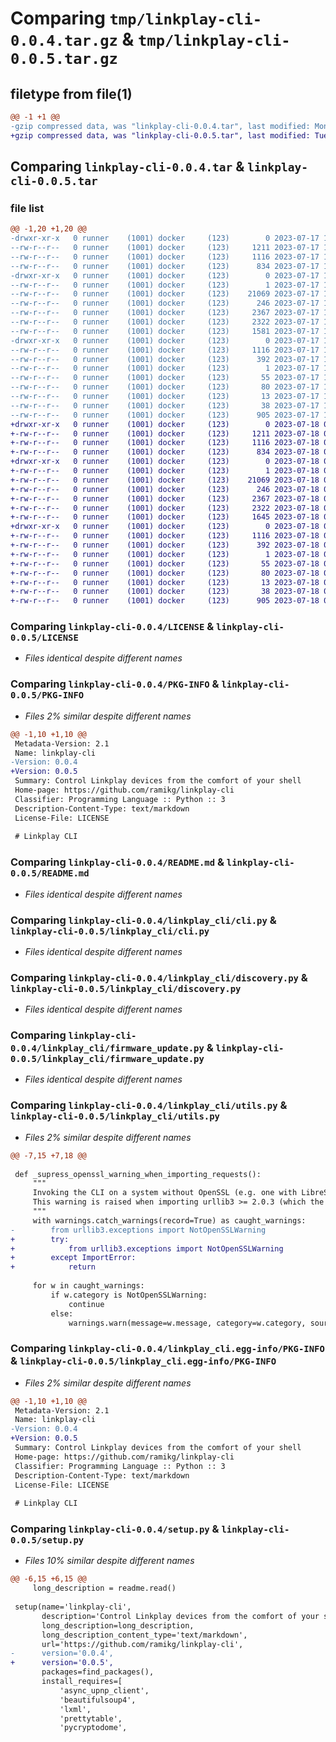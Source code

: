 # Comparing `tmp/linkplay-cli-0.0.4.tar.gz` & `tmp/linkplay-cli-0.0.5.tar.gz`

## filetype from file(1)

```diff
@@ -1 +1 @@
-gzip compressed data, was "linkplay-cli-0.0.4.tar", last modified: Mon Jul 17 17:29:39 2023, max compression
+gzip compressed data, was "linkplay-cli-0.0.5.tar", last modified: Tue Jul 18 07:56:12 2023, max compression
```

## Comparing `linkplay-cli-0.0.4.tar` & `linkplay-cli-0.0.5.tar`

### file list

```diff
@@ -1,20 +1,20 @@
-drwxr-xr-x   0 runner    (1001) docker     (123)        0 2023-07-17 17:29:39.602148 linkplay-cli-0.0.4/
--rw-r--r--   0 runner    (1001) docker     (123)     1211 2023-07-17 17:29:28.000000 linkplay-cli-0.0.4/LICENSE
--rw-r--r--   0 runner    (1001) docker     (123)     1116 2023-07-17 17:29:39.602148 linkplay-cli-0.0.4/PKG-INFO
--rw-r--r--   0 runner    (1001) docker     (123)      834 2023-07-17 17:29:28.000000 linkplay-cli-0.0.4/README.md
-drwxr-xr-x   0 runner    (1001) docker     (123)        0 2023-07-17 17:29:39.602148 linkplay-cli-0.0.4/linkplay_cli/
--rw-r--r--   0 runner    (1001) docker     (123)        1 2023-07-17 17:29:28.000000 linkplay-cli-0.0.4/linkplay_cli/__init__.py
--rw-r--r--   0 runner    (1001) docker     (123)    21069 2023-07-17 17:29:28.000000 linkplay-cli-0.0.4/linkplay_cli/cli.py
--rw-r--r--   0 runner    (1001) docker     (123)      246 2023-07-17 17:29:28.000000 linkplay-cli-0.0.4/linkplay_cli/config.py
--rw-r--r--   0 runner    (1001) docker     (123)     2367 2023-07-17 17:29:28.000000 linkplay-cli-0.0.4/linkplay_cli/discovery.py
--rw-r--r--   0 runner    (1001) docker     (123)     2322 2023-07-17 17:29:28.000000 linkplay-cli-0.0.4/linkplay_cli/firmware_update.py
--rw-r--r--   0 runner    (1001) docker     (123)     1581 2023-07-17 17:29:28.000000 linkplay-cli-0.0.4/linkplay_cli/utils.py
-drwxr-xr-x   0 runner    (1001) docker     (123)        0 2023-07-17 17:29:39.602148 linkplay-cli-0.0.4/linkplay_cli.egg-info/
--rw-r--r--   0 runner    (1001) docker     (123)     1116 2023-07-17 17:29:39.000000 linkplay-cli-0.0.4/linkplay_cli.egg-info/PKG-INFO
--rw-r--r--   0 runner    (1001) docker     (123)      392 2023-07-17 17:29:39.000000 linkplay-cli-0.0.4/linkplay_cli.egg-info/SOURCES.txt
--rw-r--r--   0 runner    (1001) docker     (123)        1 2023-07-17 17:29:39.000000 linkplay-cli-0.0.4/linkplay_cli.egg-info/dependency_links.txt
--rw-r--r--   0 runner    (1001) docker     (123)       55 2023-07-17 17:29:39.000000 linkplay-cli-0.0.4/linkplay_cli.egg-info/entry_points.txt
--rw-r--r--   0 runner    (1001) docker     (123)       80 2023-07-17 17:29:39.000000 linkplay-cli-0.0.4/linkplay_cli.egg-info/requires.txt
--rw-r--r--   0 runner    (1001) docker     (123)       13 2023-07-17 17:29:39.000000 linkplay-cli-0.0.4/linkplay_cli.egg-info/top_level.txt
--rw-r--r--   0 runner    (1001) docker     (123)       38 2023-07-17 17:29:39.602148 linkplay-cli-0.0.4/setup.cfg
--rw-r--r--   0 runner    (1001) docker     (123)      905 2023-07-17 17:29:28.000000 linkplay-cli-0.0.4/setup.py
+drwxr-xr-x   0 runner    (1001) docker     (123)        0 2023-07-18 07:56:12.234609 linkplay-cli-0.0.5/
+-rw-r--r--   0 runner    (1001) docker     (123)     1211 2023-07-18 07:56:03.000000 linkplay-cli-0.0.5/LICENSE
+-rw-r--r--   0 runner    (1001) docker     (123)     1116 2023-07-18 07:56:12.234609 linkplay-cli-0.0.5/PKG-INFO
+-rw-r--r--   0 runner    (1001) docker     (123)      834 2023-07-18 07:56:03.000000 linkplay-cli-0.0.5/README.md
+drwxr-xr-x   0 runner    (1001) docker     (123)        0 2023-07-18 07:56:12.234609 linkplay-cli-0.0.5/linkplay_cli/
+-rw-r--r--   0 runner    (1001) docker     (123)        1 2023-07-18 07:56:03.000000 linkplay-cli-0.0.5/linkplay_cli/__init__.py
+-rw-r--r--   0 runner    (1001) docker     (123)    21069 2023-07-18 07:56:03.000000 linkplay-cli-0.0.5/linkplay_cli/cli.py
+-rw-r--r--   0 runner    (1001) docker     (123)      246 2023-07-18 07:56:03.000000 linkplay-cli-0.0.5/linkplay_cli/config.py
+-rw-r--r--   0 runner    (1001) docker     (123)     2367 2023-07-18 07:56:03.000000 linkplay-cli-0.0.5/linkplay_cli/discovery.py
+-rw-r--r--   0 runner    (1001) docker     (123)     2322 2023-07-18 07:56:03.000000 linkplay-cli-0.0.5/linkplay_cli/firmware_update.py
+-rw-r--r--   0 runner    (1001) docker     (123)     1645 2023-07-18 07:56:03.000000 linkplay-cli-0.0.5/linkplay_cli/utils.py
+drwxr-xr-x   0 runner    (1001) docker     (123)        0 2023-07-18 07:56:12.234609 linkplay-cli-0.0.5/linkplay_cli.egg-info/
+-rw-r--r--   0 runner    (1001) docker     (123)     1116 2023-07-18 07:56:12.000000 linkplay-cli-0.0.5/linkplay_cli.egg-info/PKG-INFO
+-rw-r--r--   0 runner    (1001) docker     (123)      392 2023-07-18 07:56:12.000000 linkplay-cli-0.0.5/linkplay_cli.egg-info/SOURCES.txt
+-rw-r--r--   0 runner    (1001) docker     (123)        1 2023-07-18 07:56:12.000000 linkplay-cli-0.0.5/linkplay_cli.egg-info/dependency_links.txt
+-rw-r--r--   0 runner    (1001) docker     (123)       55 2023-07-18 07:56:12.000000 linkplay-cli-0.0.5/linkplay_cli.egg-info/entry_points.txt
+-rw-r--r--   0 runner    (1001) docker     (123)       80 2023-07-18 07:56:12.000000 linkplay-cli-0.0.5/linkplay_cli.egg-info/requires.txt
+-rw-r--r--   0 runner    (1001) docker     (123)       13 2023-07-18 07:56:12.000000 linkplay-cli-0.0.5/linkplay_cli.egg-info/top_level.txt
+-rw-r--r--   0 runner    (1001) docker     (123)       38 2023-07-18 07:56:12.234609 linkplay-cli-0.0.5/setup.cfg
+-rw-r--r--   0 runner    (1001) docker     (123)      905 2023-07-18 07:56:03.000000 linkplay-cli-0.0.5/setup.py
```

### Comparing `linkplay-cli-0.0.4/LICENSE` & `linkplay-cli-0.0.5/LICENSE`

 * *Files identical despite different names*

### Comparing `linkplay-cli-0.0.4/PKG-INFO` & `linkplay-cli-0.0.5/PKG-INFO`

 * *Files 2% similar despite different names*

```diff
@@ -1,10 +1,10 @@
 Metadata-Version: 2.1
 Name: linkplay-cli
-Version: 0.0.4
+Version: 0.0.5
 Summary: Control Linkplay devices from the comfort of your shell
 Home-page: https://github.com/ramikg/linkplay-cli
 Classifier: Programming Language :: Python :: 3
 Description-Content-Type: text/markdown
 License-File: LICENSE
 
 # Linkplay CLI
```

### Comparing `linkplay-cli-0.0.4/README.md` & `linkplay-cli-0.0.5/README.md`

 * *Files identical despite different names*

### Comparing `linkplay-cli-0.0.4/linkplay_cli/cli.py` & `linkplay-cli-0.0.5/linkplay_cli/cli.py`

 * *Files identical despite different names*

### Comparing `linkplay-cli-0.0.4/linkplay_cli/discovery.py` & `linkplay-cli-0.0.5/linkplay_cli/discovery.py`

 * *Files identical despite different names*

### Comparing `linkplay-cli-0.0.4/linkplay_cli/firmware_update.py` & `linkplay-cli-0.0.5/linkplay_cli/firmware_update.py`

 * *Files identical despite different names*

### Comparing `linkplay-cli-0.0.4/linkplay_cli/utils.py` & `linkplay-cli-0.0.5/linkplay_cli/utils.py`

 * *Files 2% similar despite different names*

```diff
@@ -7,15 +7,18 @@
 
 def _supress_openssl_warning_when_importing_requests():
     """
     Invoking the CLI on a system without OpenSSL (e.g. one with LibreSSL) may result in a warning we'd like to supress.
     This warning is raised when importing urllib3 >= 2.0.3 (which the requests library may do).
     """
     with warnings.catch_warnings(record=True) as caught_warnings:
-        from urllib3.exceptions import NotOpenSSLWarning
+        try:
+            from urllib3.exceptions import NotOpenSSLWarning
+        except ImportError:
+            return
 
     for w in caught_warnings:
         if w.category is NotOpenSSLWarning:
             continue
         else:
             warnings.warn(message=w.message, category=w.category, source=w.source)
```

### Comparing `linkplay-cli-0.0.4/linkplay_cli.egg-info/PKG-INFO` & `linkplay-cli-0.0.5/linkplay_cli.egg-info/PKG-INFO`

 * *Files 2% similar despite different names*

```diff
@@ -1,10 +1,10 @@
 Metadata-Version: 2.1
 Name: linkplay-cli
-Version: 0.0.4
+Version: 0.0.5
 Summary: Control Linkplay devices from the comfort of your shell
 Home-page: https://github.com/ramikg/linkplay-cli
 Classifier: Programming Language :: Python :: 3
 Description-Content-Type: text/markdown
 License-File: LICENSE
 
 # Linkplay CLI
```

### Comparing `linkplay-cli-0.0.4/setup.py` & `linkplay-cli-0.0.5/setup.py`

 * *Files 10% similar despite different names*

```diff
@@ -6,15 +6,15 @@
     long_description = readme.read()
 
 setup(name='linkplay-cli',
       description='Control Linkplay devices from the comfort of your shell',
       long_description=long_description,
       long_description_content_type='text/markdown',
       url='https://github.com/ramikg/linkplay-cli',
-      version='0.0.4',
+      version='0.0.5',
       packages=find_packages(),
       install_requires=[
           'async_upnp_client',
           'beautifulsoup4',
           'lxml',
           'prettytable',
           'pycryptodome',
```

